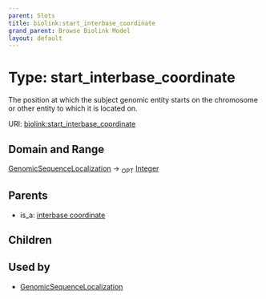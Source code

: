 ```yaml
---
parent: Slots
title: biolink:start_interbase_coordinate
grand_parent: Browse Biolink Model
layout: default
---
```


# Type: start_interbase_coordinate


The position at which the subject genomic entity starts on the chromosome or other entity to which it is located on.

URI: [biolink:start_interbase_coordinate](https://w3id.org/biolink/vocab/start_interbase_coordinate)

## Domain and Range

[GenomicSequenceLocalization](GenomicSequenceLocalization.md) ->  <sub>OPT</sub> [Integer](types/Integer.md)

## Parents

 *  is_a: [interbase coordinate](interbase_coordinate.md)

## Children


## Used by

 * [GenomicSequenceLocalization](GenomicSequenceLocalization.md)
